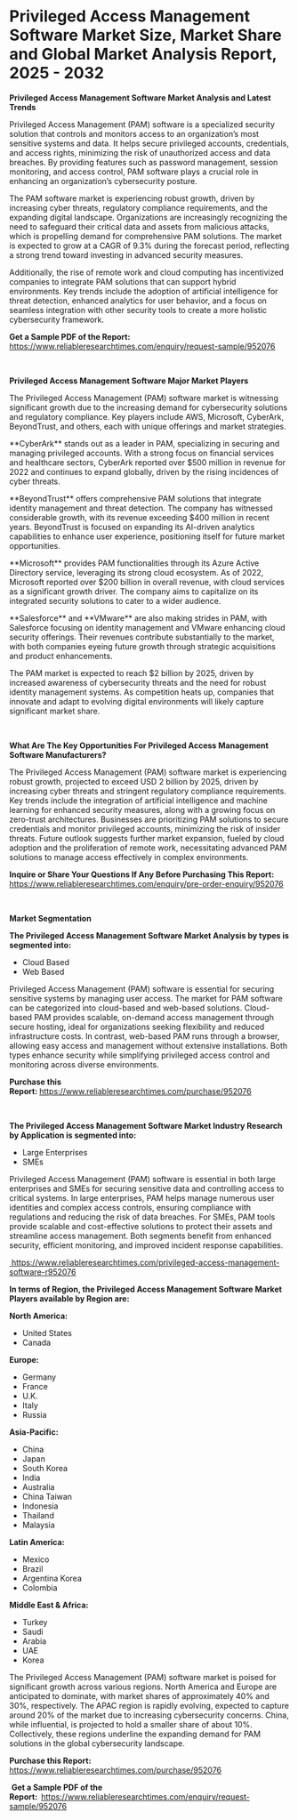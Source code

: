 <p><h1>Privileged Access Management Software Market Size, Market Share and Global Market Analysis Report, 2025 - 2032</h1></p><p><strong>Privileged Access Management Software Market Analysis and Latest Trends</strong></p>
<p><p>Privileged Access Management (PAM) software is a specialized security solution that controls and monitors access to an organization’s most sensitive systems and data. It helps secure privileged accounts, credentials, and access rights, minimizing the risk of unauthorized access and data breaches. By providing features such as password management, session monitoring, and access control, PAM software plays a crucial role in enhancing an organization’s cybersecurity posture.</p><p>The PAM software market is experiencing robust growth, driven by increasing cyber threats, regulatory compliance requirements, and the expanding digital landscape. Organizations are increasingly recognizing the need to safeguard their critical data and assets from malicious attacks, which is propelling demand for comprehensive PAM solutions. The market is expected to grow at a CAGR of 9.3% during the forecast period, reflecting a strong trend toward investing in advanced security measures. </p><p>Additionally, the rise of remote work and cloud computing has incentivized companies to integrate PAM solutions that can support hybrid environments. Key trends include the adoption of artificial intelligence for threat detection, enhanced analytics for user behavior, and a focus on seamless integration with other security tools to create a more holistic cybersecurity framework.</p></p>
<p><strong>Get a Sample PDF of the Report:&nbsp;</strong> <a href="https://www.reliableresearchtimes.com/enquiry/request-sample/952076?utm_campaign=2216&utm_medium=2&utm_source=Github&utm_content=ia&utm_term=17042025&utm_id=privileged-access-management-software">https://www.reliableresearchtimes.com/enquiry/request-sample/952076</a></p>
<p>&nbsp;</p>
<p><strong>Privileged Access Management Software Major Market Players</strong></p>
<p><p>The Privileged Access Management (PAM) software market is witnessing significant growth due to the increasing demand for cybersecurity solutions and regulatory compliance. Key players include AWS, Microsoft, CyberArk, BeyondTrust, and others, each with unique offerings and market strategies.</p><p>**CyberArk** stands out as a leader in PAM, specializing in securing and managing privileged accounts. With a strong focus on financial services and healthcare sectors, CyberArk reported over $500 million in revenue for 2022 and continues to expand globally, driven by the rising incidences of cyber threats.</p><p>**BeyondTrust** offers comprehensive PAM solutions that integrate identity management and threat detection. The company has witnessed considerable growth, with its revenue exceeding $400 million in recent years. BeyondTrust is focused on expanding its AI-driven analytics capabilities to enhance user experience, positioning itself for future market opportunities.</p><p>**Microsoft** provides PAM functionalities through its Azure Active Directory service, leveraging its strong cloud ecosystem. As of 2022, Microsoft reported over $200 billion in overall revenue, with cloud services as a significant growth driver. The company aims to capitalize on its integrated security solutions to cater to a wider audience.</p><p>**Salesforce** and **VMware** are also making strides in PAM, with Salesforce focusing on identity management and VMware enhancing cloud security offerings. Their revenues contribute substantially to the market, with both companies eyeing future growth through strategic acquisitions and product enhancements.</p><p>The PAM market is expected to reach $2 billion by 2025, driven by increased awareness of cybersecurity threats and the need for robust identity management systems. As competition heats up, companies that innovate and adapt to evolving digital environments will likely capture significant market share.</p></p>
<p>&nbsp;</p>
<p><strong>What Are The Key Opportunities For Privileged Access Management Software Manufacturers?</strong></p>
<p><p>The Privileged Access Management (PAM) software market is experiencing robust growth, projected to exceed USD 2 billion by 2025, driven by increasing cyber threats and stringent regulatory compliance requirements. Key trends include the integration of artificial intelligence and machine learning for enhanced security measures, along with a growing focus on zero-trust architectures. Businesses are prioritizing PAM solutions to secure credentials and monitor privileged accounts, minimizing the risk of insider threats. Future outlook suggests further market expansion, fueled by cloud adoption and the proliferation of remote work, necessitating advanced PAM solutions to manage access effectively in complex environments.</p></p>
<p><strong>Inquire or Share Your Questions If Any Before Purchasing This Report:</strong> <a href="https://www.reliableresearchtimes.com/enquiry/pre-order-enquiry/952076?utm_campaign=2216&utm_medium=2&utm_source=Github&utm_content=ia&utm_term=17042025&utm_id=privileged-access-management-software">https://www.reliableresearchtimes.com/enquiry/pre-order-enquiry/952076</a></p>
<p>&nbsp;</p>
<p><strong>Market Segmentation</strong></p>
<p><strong>The Privileged Access Management Software Market Analysis by types is segmented into:</strong></p>
<p><ul><li>Cloud Based</li><li>Web Based</li></ul></p>
<p><p>Privileged Access Management (PAM) software is essential for securing sensitive systems by managing user access. The market for PAM software can be categorized into cloud-based and web-based solutions. Cloud-based PAM provides scalable, on-demand access management through secure hosting, ideal for organizations seeking flexibility and reduced infrastructure costs. In contrast, web-based PAM runs through a browser, allowing easy access and management without extensive installations. Both types enhance security while simplifying privileged access control and monitoring across diverse environments.</p></p>
<p><strong>Purchase this Report:&nbsp;</strong><a href="https://www.reliableresearchtimes.com/purchase/952076?utm_campaign=2216&utm_medium=2&utm_source=Github&utm_content=ia&utm_term=17042025&utm_id=privileged-access-management-software">https://www.reliableresearchtimes.com/purchase/952076</a></p>
<p>&nbsp;</p>
<p><strong>The Privileged Access Management Software Market Industry Research by Application is segmented into:</strong></p>
<p><ul><li>Large Enterprises</li><li>SMEs</li></ul></p>
<p><p>Privileged Access Management (PAM) software is essential in both large enterprises and SMEs for securing sensitive data and controlling access to critical systems. In large enterprises, PAM helps manage numerous user identities and complex access controls, ensuring compliance with regulations and reducing the risk of data breaches. For SMEs, PAM tools provide scalable and cost-effective solutions to protect their assets and streamline access management. Both segments benefit from enhanced security, efficient monitoring, and improved incident response capabilities.</p></p>
<p><a href="https://www.reliableresearchtimes.com/privileged-access-management-software-r952076?utm_campaign=2216&utm_medium=2&utm_source=Github&utm_content=ia&utm_term=17042025&utm_id=privileged-access-management-software">&nbsp;https://www.reliableresearchtimes.com/privileged-access-management-software-r952076</a></p>
<p><strong>In terms of Region, the Privileged Access Management Software Market Players available by Region are:</strong></p>
<p>
    <p> <strong> North America: </strong>
        <ul>
            <li>United States</li>
            <li>Canada</li>
        </ul>
        </p> 
    <p> <strong> Europe: </strong>
        <ul>
            <li>Germany</li>
            <li>France</li>
            <li>U.K.</li>
            <li>Italy</li>
            <li>Russia</li>
        </ul>
        </p> 
    <p> <strong> Asia-Pacific: </strong>
        <ul>
            <li>China</li>
            <li>Japan</li>
            <li>South Korea</li>
            <li>India</li>
            <li>Australia</li>
            <li>China Taiwan</li>
            <li>Indonesia</li>
            <li>Thailand</li>
            <li>Malaysia</li>
        </ul>
        </p> 
    <p> <strong> Latin America: </strong>
        <ul>
            <li>Mexico</li>
            <li>Brazil</li>
            <li>Argentina Korea</li>
            <li>Colombia</li>
        </ul>
        </p> 
    <p> <strong> Middle East & Africa: </strong>
        <ul>
            <li>Turkey</li>
            <li>Saudi</li>
            <li>Arabia</li>
            <li>UAE</li>
            <li>Korea</li>
        </ul>
    </p>
    </p>
<p><p>The Privileged Access Management (PAM) software market is poised for significant growth across various regions. North America and Europe are anticipated to dominate, with market shares of approximately 40% and 30%, respectively. The APAC region is rapidly evolving, expected to capture around 20% of the market due to increasing cybersecurity concerns. China, while influential, is projected to hold a smaller share of about 10%. Collectively, these regions underline the expanding demand for PAM solutions in the global cybersecurity landscape.</p></p>
<p><strong>Purchase this Report: </strong><a href="https://www.reliableresearchtimes.com/purchase/952076?utm_campaign=2216&utm_medium=2&utm_source=Github&utm_content=ia&utm_term=17042025&utm_id=privileged-access-management-software">https://www.reliableresearchtimes.com/purchase/952076</a></p>
<p>&nbsp;<strong>Get a Sample PDF of the Report:&nbsp;&nbsp;</strong><a href="https://www.reliableresearchtimes.com/enquiry/request-sample/952076?utm_campaign=2216&utm_medium=2&utm_source=Github&utm_content=ia&utm_term=17042025&utm_id=privileged-access-management-software">https://www.reliableresearchtimes.com/enquiry/request-sample/952076</a></p>
<p><strong></strong></p>
<p><p></p><p></p><p></p></p>